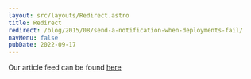 ```yaml
---
layout: src/layouts/Redirect.astro
title: Redirect
redirect: /blog/2015/08/send-a-notification-when-deployments-fail/
navMenu: false
pubDate: 2022-09-17
---
```

<div>
Our article feed can be found <a href="/blog/2015/08/send-a-notification-when-deployments-fail/">here</a>
</div>
